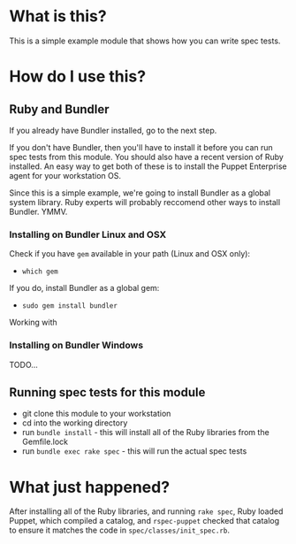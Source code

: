 # What is this?

This is a simple example module that shows how you can write spec tests.

# How do I use this?

## Ruby and Bundler

If you already have Bundler installed, go to the next step.

If you don't have Bundler, then you'll have to install it before you can run spec tests from
this module. You should also have a recent version of Ruby installed. An easy way to get both
of these is to install the Puppet Enterprise agent for your workstation OS.

Since this is a simple example, we're going to install Bundler as a global system library.
Ruby experts will probably reccomend other ways to install Bundler. YMMV.

### Installing on Bundler Linux and OSX 

Check if you have `gem` available in your path (Linux and OSX only):

* `which gem`

If you do, install Bundler as a global gem:

* `sudo gem install bundler`

Working with 

### Installing on Bundler Windows

TODO...

## Running spec tests for this module

* git clone this module to your workstation
* cd into the working directory
* run `bundle install` - this will install all of the Ruby libraries from the Gemfile.lock
* run `bundle exec rake spec` - this will run the actual spec tests

# What just happened?

After installing all of the Ruby libraries, and running `rake spec`, Ruby loaded Puppet, which
compiled a catalog, and `rspec-puppet` checked that catalog to ensure it matches the code in
`spec/classes/init_spec.rb`.

